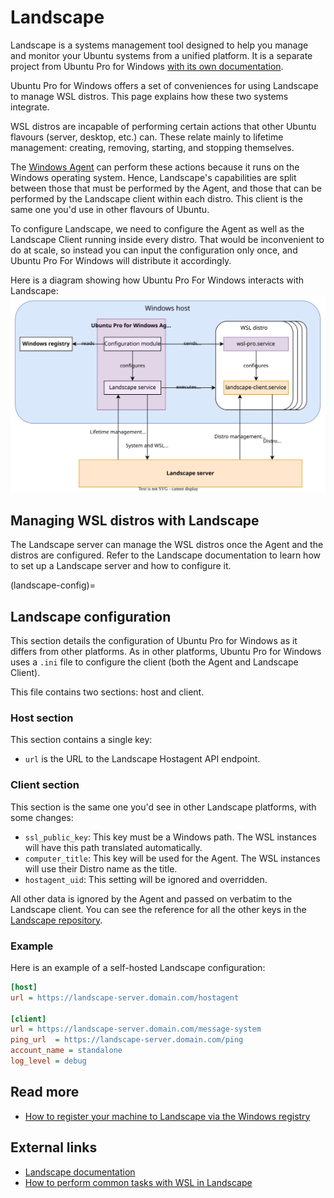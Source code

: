 # Landscape

Landscape is a systems management tool designed to help you manage and monitor your Ubuntu systems from a unified platform.
It is a separate project from Ubuntu Pro for Windows [with its own documentation](https://ubuntu.com/landscape/docs).

Ubuntu Pro for Windows offers a set of conveniences for using Landscape to manage WSL distros. This page explains how these two systems integrate.

WSL distros are incapable of performing certain actions that other Ubuntu flavours (server, desktop, etc.) can. These relate mainly to lifetime management: creating, removing, starting, and stopping themselves.

The [Windows Agent](./windows_agent.md) can perform these actions because it runs on the Windows operating system. Hence, Landscape's capabilities are split between those that must be performed by the Agent, and those that can be performed by the Landscape client within each distro. This client is the same one you'd use in other flavours of Ubuntu.

To configure Landscape, we need to configure the Agent as well as the Landscape Client running inside every distro. That would be inconvenient to do at scale, so instead you can input the configuration only once, and Ubuntu Pro For Windows will distribute it accordingly.

Here is a diagram showing how Ubuntu Pro For Windows interacts with Landscape:
![Landscape architecture](./assets/Landscape.drawio.svg)

## Managing WSL distros with Landscape
The Landscape server can manage the WSL distros once the Agent and the distros are configured. Refer to the Landscape documentation to learn how to set up a Landscape server and how to configure it.


(landscape-config)=
## Landscape configuration
This section details the configuration of Ubuntu Pro for Windows as it differs from other platforms. As in other platforms, Ubuntu Pro for Windows uses a `.ini` file to configure the client (both the Agent and Landscape Client).

This file contains two sections: host and client.

### Host section
This section contains a single key:
 - `url` is the URL to the Landscape Hostagent API endpoint.

### Client section
This section is the same one you'd see in other Landscape platforms, with some changes:
- `ssl_public_key`: This key must be a Windows path. The WSL instances will have this path translated automatically.
- `computer_title`: This key will be used for the Agent. The WSL instances will use their Distro name as the title.
- `hostagent_uid`: This setting will be ignored and overridden.

All other data is ignored by the Agent and passed on verbatim to the Landscape client. You can see the reference for all the other keys in the [Landscape repository](https://github.com/canonical/landscape-client/blob/master/example.conf).

### Example
Here is an example of a self-hosted Landscape configuration:
```ini
[host]
url = https://landscape-server.domain.com/hostagent

[client]
url = https://landscape-server.domain.com/message-system
ping_url  = https://landscape-server.domain.com/ping
account_name = standalone
log_level = debug
```
## Read more
- [How to register your machine to Landscape via the Windows registry](../howto/attach-landscape)

## External links
- [Landscape documentation](https://ubuntu.com/landscape/docs)
- [How to perform common tasks with WSL in Landscape](https://ubuntu.com/landscape/docs/perform-common-tasks-with-wsl-in-landscape)